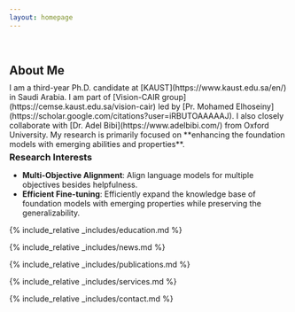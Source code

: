 ```yaml
---
layout: homepage
---
```


<h1 id="about-me"></h1>

<h2 style="margin: 60px 0px 10px;">About Me</h2>
I am a third-year Ph.D. candidate at [KAUST](https://www.kaust.edu.sa/en/) in Saudi Arabia. I am part of [Vision-CAIR group](https://cemse.kaust.edu.sa/vision-cair) led by [Pr. Mohamed Elhoseiny](https://scholar.google.com/citations?user=iRBUTOAAAAAJ).  I also closely collaborate with [Dr. Adel Bibi](https://www.adelbibi.com/) from Oxford University.  My research is primarily focused on **enhancing the foundation models with emerging abilities and properties**. 

<h3 style="margin: 5px 0px 5px;">Research Interests</h3>

- **Multi-Objective Alignment**: Align language models for multiple objectives besides helpfulness.
- **Efficient Fine-tuning**: Efficiently expand the knowledge base of foundation models with emerging properties while preserving the generalizability.



{% include_relative _includes/education.md %}

{% include_relative _includes/news.md %}

{% include_relative _includes/publications.md %}

{% include_relative _includes/services.md %}

{% include_relative _includes/contact.md %}
